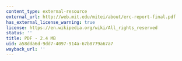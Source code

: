 ```yaml
---
content_type: external-resource
external_url: http://web.mit.edu/mitei/about/erc-report-final.pdf
has_external_license_warning: true
license: https://en.wikipedia.org/wiki/All_rights_reserved
status: ''
title: PDF - 2.4 MB
uid: a58dda6d-9dd7-4097-914a-67b8779a67a7
wayback_url: ''
---
```

